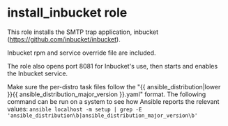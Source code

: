 # install_inbucket role

This role installs the SMTP trap application, inbucket (https://github.com/inbucket/inbucket).

Inbucket rpm and service override file are included.

The role also opens port 8081 for Inbucket's use, then starts and enables the Inbucket service.

Make sure the per-distro task files follow the "{{ ansible_distribution|lower }}{{ ansible_distribution_major_version }}.yaml" format. The following command can be run on a system to see how Ansible reports the relevant values: `ansible localhost -m setup | grep -E 'ansible_distribution\b|ansible_distribution_major_version\b'`